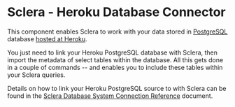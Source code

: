 # Sclera - Heroku Database Connector

This component enables Sclera to work with your data stored in [PostgreSQL](http://www.postgresql.org) database [hosted at Heroku](https://www.heroku.com/postgres).

You just need to link your Heroku PostgreSQL database with Sclera, then import the metadata of select tables within the database. All this gets done in a couple of commands -- and enables you to include these tables within your Sclera queries.

Details on how to link your Heroku PostgreSQL source to with Sclera can be found in the [Sclera Database System Connection Reference](https://www.scleradb.com/docs/setup/dbms/#connecting-to-heroku-postgres) document.
